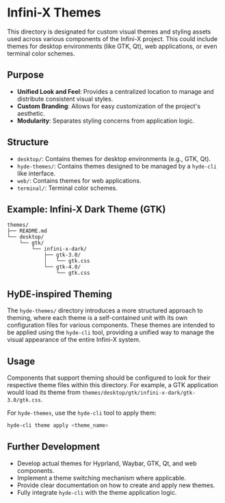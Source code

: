 # Infini-X Themes

This directory is designated for custom visual themes and styling assets used across various components of the Infini-X project. This could include themes for desktop environments (like GTK, Qt), web applications, or even terminal color schemes.

## Purpose
- **Unified Look and Feel**: Provides a centralized location to manage and distribute consistent visual styles.
- **Custom Branding**: Allows for easy customization of the project's aesthetic.
- **Modularity**: Separates styling concerns from application logic.

## Structure
- `desktop/`: Contains themes for desktop environments (e.g., GTK, Qt).
- `hyde-themes/`: Contains themes designed to be managed by a `hyde-cli` like interface.
- `web/`: Contains themes for web applications.
- `terminal/`: Terminal color schemes.

## Example: Infini-X Dark Theme (GTK)

```
themes/
├── README.md
└── desktop/
    └── gtk/
        └── infini-x-dark/
            ├── gtk-3.0/
            │   └── gtk.css
            └── gtk-4.0/
                └── gtk.css
```

## HyDE-inspired Theming

The `hyde-themes/` directory introduces a more structured approach to theming, where each theme is a self-contained unit with its own configuration files for various components. These themes are intended to be applied using the `hyde-cli` tool, providing a unified way to manage the visual appearance of the entire Infini-X system.

## Usage
Components that support theming should be configured to look for their respective theme files within this directory. For example, a GTK application would load its theme from `themes/desktop/gtk/infini-x-dark/gtk-3.0/gtk.css`.

For `hyde-themes`, use the `hyde-cli` tool to apply them:

```bash
hyde-cli theme apply <theme_name>
```

## Further Development
- Develop actual themes for Hyprland, Waybar, GTK, Qt, and web components.
- Implement a theme switching mechanism where applicable.
- Provide clear documentation on how to create and apply new themes.
- Fully integrate `hyde-cli` with the theme application logic.